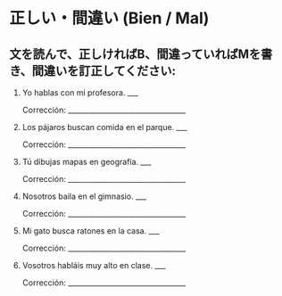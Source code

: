 # 正しい・間違い (Bien / Mal)

## 文を読んで、正しければB、間違っていればMを書き、間違いを訂正してください:

1. Yo hablas con mi profesora. ___

   Corrección: _________________________________

2. Los pájaros buscan comida en el parque. ___

   Corrección: _________________________________

3. Tú dibujas mapas en geografía. ___

   Corrección: _________________________________

4. Nosotros baila en el gimnasio. ___

   Corrección: _________________________________

5. Mi gato busca ratones en la casa. ___

   Corrección: _________________________________

6. Vosotros habláis muy alto en clase. ___

   Corrección: _________________________________